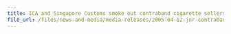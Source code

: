 ```yaml
---
title: ICA and Singapore Customs smoke out contraband cigarette sellers
file_url: /files/news-and-media/media-releases/2005-04-12-jnr-contrabandcig.pdf
---
```

